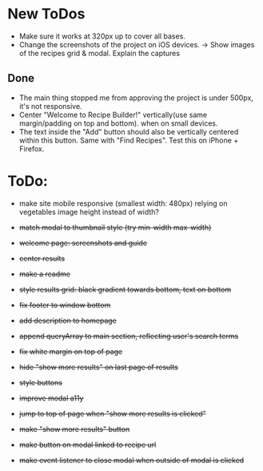 
# New ToDos
- Make sure it works at 320px up to cover all bases.
- Change the screenshots of the project on iOS devices. -> Show images of the recipes grid & modal. Explain the captures

## Done
- The main thing stopped me from approving the project is under 500px, it's not responsive.
- Center "Welcome to Recipe Builder!" vertically(use same margin/padding on top and bottom). when on small devices.
- The text inside the "Add" button should also be vertically centered within this button. Same with "Find Recipes".  Test this on iPhone + Firefox.

# ToDo:

- make site mobile responsive (smallest width: 480px) relying on vegetables image height instead of width?

- ~~match modal to thumbnail style (try min-width max-width)~~
- ~~welcome page: screenshots and guide~~
- ~~center results~~
- ~~make a readme~~
- ~~style results grid: black gradient towards bottom, text on bottom~~
- ~~fix footer to window bottom~~
- ~~add description to homepage~~
- ~~append queryArray to main section, reflecting user's search terms~~
- ~~fix white margin on top of page~~
- ~~hide "show more results" on last page of results~~
- ~~style buttons~~
- ~~improve modal a11y~~
- ~~jump to top of page when "show more results is clicked"~~
- ~~make "show more results" button~~
- ~~make button on modal linked to recipe url~~
- ~~make event listener to close modal when outside of modal is clicked~~
